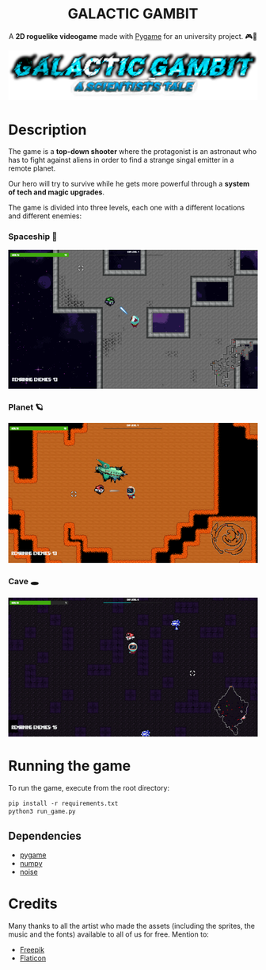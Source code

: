 <div align="center">
	<h1><strong>GALACTIC GAMBIT</strong></h1>
</div>
<div align="center">

A **2D roguelike videogame** made with [Pygame](https://www.pygame.org/) for an university project. 🎮🐍

![Galactic Gambit](screenshots/title.png)

</div>

# Description

The game is a **top-down shooter** where the protagonist is an astronaut who has to fight against aliens in order to find a strange singal emitter in a remote planet.

Our hero will try to survive while he gets more powerful through a **system of tech and magic upgrades**.

The game is divided into three levels, each one with a different locations and different enemies:

### Spaceship 🚀

![Spaceship](screenshots/firstlevel.png)

### Planet 🪐

![Planet](screenshots/secondlevel.png)

### Cave 🕳️

![Cave](screenshots/thirdlevel.png)

# Running the game

To run the game, execute from the root directory:

```
pip install -r requirements.txt
python3 run_game.py
```

## Dependencies

- [pygame](https://www.pygame.org)
- [numpy](https://numpy.org)
- [noise](https://pypi.org/project/noise/)

# Credits

Many thanks to all the artist who made the assets (including the sprites, the music and the fonts) available to all of us for free.
Mention to:

- [Freepik](https://www.freepik.com)
- [Flaticon](https://www.flaticon.com)
